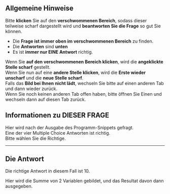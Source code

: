 ## Allgemeine Hinweise
Bitte **klicken** Sie auf den **verschwommenen Bereich**, 
sodass dieser teilweise scharf dargestellt wird und 
**beantworten Sie die Frage** so gut Sie können.  

* Die **Frage ist immer oben im verschwommenen Bereich** zu 
finden.  
* Die **Antworten** sind **unten** 
* Es ist **immer nur EINE Antwort** richtig.

Wenn Sie **auf den verschwommenen Bereich klicken**, 
wird die **angeklickte Stelle scharf** gestellt.<br>Wenn Sie nun auf eine **andere Stelle klicken**,
 wird die **Erste wieder unscharf** und die **neue Stelle scharf**.  
 Falls das **Bild bei Ihnen nicht lädt**, wechseln Sie bitte auf einen anderen Tab und dann wieder zurück.  
 Wenn Sie noch keinen anderen Tab offen haben, bitte öffnen Sie Einen und wechseln dann auf diesen Tab zurück.  

## Informationen zu DIESER FRAGE
Hier wird nach der Ausgabe des Programm-Snippets gefragt.<br>Eine der vier Multiple Choice Antworten ist richtig.  
Bitte wählen Sie die Richtige.   


------------------------

## Die Antwort

Die richtige Antwort in diesem Fall ist 10.

Hier wird die Summe von 2 Variablen gebildet, und das Resultat davon dann ausgegeben.
